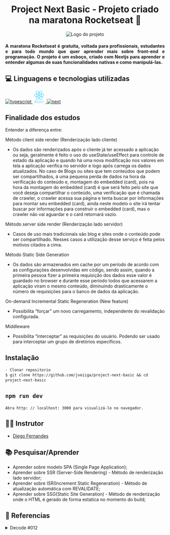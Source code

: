 <h1 align="center">Project Next Basic - Projeto criado na maratona Rocketseat 🚀</h1>
<p align="center">
  <img alt="Logo do projeto" src="https://i.ytimg.com/vi/S5Qvi23VqaQ/maxresdefault.jpg" width="1200" height="350"/>
</p>

<h4 align="justify">A maratona Rocketseat é gratuita, voltada para profissionais, estudantes e para todo mundo que quer aprender mais sobre front-end e programação. O projeto é um esboço, criado com Nextjs para aprender e entender algumas de suas funcionalidades nativas e como manipulá-las.</h4>
 
## 💻 Linguagens e tecnologias utilizadas
<p align="left"> 
<a href="https://www.typescriptlang.org/docs/handbook/2/generics.html" target="_blank"><img src="https://appmasters.io/static/typescript-logo-26cc95f255ccb936d154b43614f61602.png" alt="typescript" width="40" height="40" max-width="100%"> </a>
<a href="https://reactjs.org/" target="_blank"> <img src="https://raw.githubusercontent.com/devicons/devicon/master/icons/react/react-original-wordmark.svg" alt="react" width="40" height="40"/> </a> 
<a href="https://nextjs.org/" target="_blank"><img src="https://decodenatura.com/static/fb8aa1bb70c9925ce1ae22dc2711b343/nextjs-logo.png" alt="next" width="40" height="40" max-width="100%"></a>   

## Finalidade dos estudos 
Entender a diferença entre:

Método client side render (Renderização lado cliente) 
  - Os dados são renderizados após o cliente já ter acessado a aplicação ou seja, geralmente é feito o uso do useState/useEffect para controle de estado
	   da aplicação e quando há uma nova modificação nos valores em tela a aplicação verifica no servidor e logo após carrega os dados atualizados.
	   No caso de Blogs ou sites que tem conteúdos que podem ser compartilhados, á uma pequena perda de dados na hora da verificação do conteúdo e, montagem do embedded (card), pois na hora da montagem do embedded (card) é que será feito pelo site que você deseja compartilhar o conteúdo, uma
 	   verificação que é chamada de crawler, o crawler acessa sua página e tenta buscar por informações para montar seu embedded (card), ainda neste 
	   modelo o site irá tentar buscar por informações para construir o embedded (card), mas o crawler não vai aguardar e o card retornará vazio.  

Método server side render (Renderização lado servidor) 
  - Casos de uso mais tradicionais são blog e sites onde o conteúdo pode ser compartilhado. Nesses casos a utilização desse serviço é feita pelos motivos
	   citados a cima.

Método Static Side Generation
- Os dados são armazenados em cache por um período de acordo com as configurações desenvolvidas em código, sendo assim, quando a primeira pessoa fizer a primeira requisição dos dados esse valor é guardado no browser e durante esse período todos que acessarem a aplicação viram o mesmo conteúdo, diminuindo drasticamente o número de requisições para o banco de dados da aplicação.  


On-demand Incremental Static Regeneration (New feature)
- Possibilita “forçar” um novo carregamento, independente do revalidação configurada. 

Middleware
- Possibilita “interceptar” as requisições do usuário. Podendo ser usado para interceptar um grupo de diretórios específicos.   

## Instalação
    - Clonar repositorio
    $ git clone https://github.com/jveiiga/project-next-basic && cd project-next-basic
## `npm run dev`
    Abra http: // localhost: 3000 para visualizá-lo no navegador.

## 👨‍🏫 Instrutor

- <a href="https://github.com/diego3g">Diego Fernandes</a> 

## 📚 Pesquisar/Aprender

  - Aprender sobre modelo SPA (Single Page Application);
  - Aprender sobre SSR (Server-Side Rendering) - Método de renderização lado servidor;
  - Aprender sobre ISR(Increment Static Regeneration) - Método de atualização automática com REVALIDATE;
  - Aprender sobre SSG(Static Site Generation) - Método de renderização onde o HTML é gerado de forma estatica no momento do build;
  
## 📂 Referencias
  <details>
    <summary>Decode #012</summary>
      - <a href="https://vercel.com/blog/nextjs-server-side-rendering-vs-static-generation">Next.js: Server-side Rendering vs. Static Generation</a> <br>
      - <a href="https://nextjs.org/learn/seo/crawling-and-indexing">Crawling and Indexing</a> <br>
      - <a href="https://www.toptal.com/react-hooks/stale-while-revalidate">Stale-while-revalidate</a> <br>
      - <a href="https://nextjs.org/blog/next-12-1">On-demand Incremental Static Regeneration (Beta)</a> <br>
      - <a href="https://nextjs.org/docs/middleware">Middleware</a> <br>
  </details>
